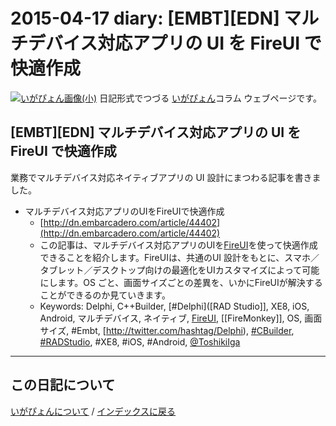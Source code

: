 2015-04-17 diary: [EMBT][EDN] マルチデバイス対応アプリの UI を FireUI で快適作成
=====================================================================================================
[![いがぴょん画像(小)](https://igapyon.github.io/diary/images/iga200306s.jpg "いがぴょん")](https://igapyon.github.io/diary/memo/memoigapyon.html) 日記形式でつづる [いがぴょん](https://igapyon.github.io/diary/memo/memoigapyon.html)コラム ウェブページです。

## [EMBT][EDN] マルチデバイス対応アプリの UI を FireUI で快適作成

業務でマルチデバイス対応ネイティブアプリの UI 設計にまつわる記事を書きました。

* マルチデバイス対応アプリのUIをFireUIで快適作成
  * [http://dn.embarcadero.com/article/44402](http://dn.embarcadero.com/article/44402)
  * この記事は、マルチデバイス対応アプリのUIを[FireUI](https://www.embarcadero.com/jp/products/rad-studio/fireui)を使って快適作成できることを紹介します。FireUIは、共通のUI 設計をもとに、スマホ／タブレット／デスクトップ向けの最適化をUIカスタマイズによって可能にします。OS ごと、画面サイズごとの差異を、いかにFireUIが解決することができるのか見ていきます。
  * Keywords:  Delphi, C++Builder, [#Delphi]([RAD Studio]], XE8, iOS, Android, マルチデバイス, ネイティブ, [FireUI](https://www.embarcadero.com/jp/products/rad-studio/fireui), [[FireMonkey]], OS, 画面サイズ, #Embt, [http://twitter.com/hashtag/Delphi), [#CBuilder](http://twitter.com/hashtag/CBuilder), [#RADStudio](http://twitter.com/hashtag/RADStudio), #XE8, #iOS, #Android, [@ToshikiIga](http://twitter.com/ToshikiIga)


----------------------------------------------------------------------------------------------------

## この日記について
[いがぴょんについて](https://igapyon.github.io/diary/memo/memoigapyon.html) / [インデックスに戻る](https://igapyon.github.io/diary/idxall.html)
